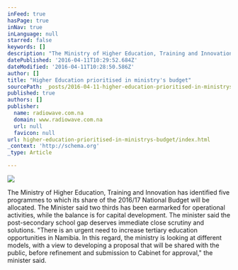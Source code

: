 ```yaml
---
inFeed: true
hasPage: true
inNav: true
inLanguage: null
starred: false
keywords: []
description: "The Ministry of Higher Education, Training and Innovation has identified five programmes to which its share of the 2016/17 National Budget will be allocated.\_  The Minister said two thirds has been earmarked for operational activities, while the balance is for capital development. The minister said the post-secondary school gap deserves immediate close scrutiny and solutions. “There is an urgent need to increase tertiary education opportunities in Namibia. In this regard, the ministry is looking at different models, with a view to developing a proposal that will be shared with the public, before refinement and submission to Cabinet for approval,” the minister said."
datePublished: '2016-04-11T10:29:52.684Z'
dateModified: '2016-04-11T10:28:50.586Z'
author: []
title: "Higher Education prioritised in ministry's budget"
sourcePath: _posts/2016-04-11-higher-education-prioritised-in-ministrys-budget-details.md
published: true
authors: []
publisher:
  name: radiowave.com.na
  domain: www.radiowave.com.na
  url: null
  favicon: null
url: higher-education-prioritised-in-ministrys-budget/index.html
_context: 'http://schema.org'
_type: Article

---
```

![](https://the-grid-user-content.s3-us-west-2.amazonaws.com/7613f6f9-fb46-4821-bc6e-3d8321d6e9f6.jpg)

The Ministry of Higher Education, Training and Innovation has identified five programmes to which its share of the 2016/17 National Budget will be allocated.  The Minister said two thirds has been earmarked for operational activities, while the balance is for capital development. The minister said the post-secondary school gap deserves immediate close scrutiny and solutions. "There is an urgent need to increase tertiary education opportunities in Namibia. In this regard, the ministry is looking at different models, with a view to developing a proposal that will be shared with the public, before refinement and submission to Cabinet for approval," the minister said.